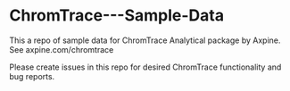 # ChromTrace---Sample-Data
This a repo of sample data for ChromTrace Analytical package by Axpine. See axpine.com/chromtrace

Please create issues in this repo for desired ChromTrace functionality and bug reports.
